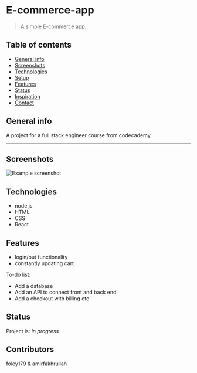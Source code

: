 # E-commerce-app
> A simple E-commerce app.

## Table of contents
* [General info](#general-info)
* [Screenshots](#screenshots)
* [Technologies](#technologies)
* [Setup](#setup)
* [Features](#features)
* [Status](#status)
* [Inspiration](#inspiration)
* [Contact](#contact)

## General info
A project for a full stack engineer course from codecademy.

--------------------------------------------------------------
## Screenshots
![Example screenshot](./img/screenshot.png)

## Technologies
* node.js
* HTML
* CSS
* React

## Features
* login/out functionality
* constantly updating cart

To-do list:
* Add a database
* Add an API to connect front and back end
* Add a checkout with billing etc

## Status
Project is: _in progress_

## Contributors
foley179 & amirfakhrullah